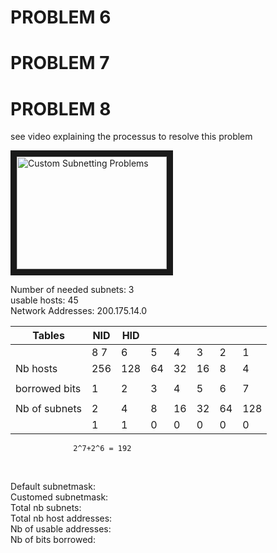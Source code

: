 

# PROBLEM 6

# PROBLEM 7


# PROBLEM 8
see video explaining the processus to resolve this problem
<a href="https://www.youtube.com/watch?v=GAB1w69J9tQ" target="blank">

<img src="https://www.youtube.com/watch?v=GAB1w69J9tQ" alt="Custom Subnetting Problems" width="240" height="180" border="10" />
</a>

Number of needed subnets: 3 <br>
usable hosts: 45<br>
Network Addresses: 200.175.14.0<br>

| Tables        |     NID       |  HID  |        |       |          |         |          |
|---------------|---------------|-------|--------|-------|----------|---------|----------|
|               |     8     7   |   6   |    5   |   4   |    3     |   2     |  1       |
| Nb hosts      |   256  |  128 |  64   |   32   |  16   |    8     |   4     |  2       |
|               |               |       |        |       |          |         |          |
| borrowed bits |    1   |   2  |  3    |    4   |   5   |    6     |   7     |  8       |
|               |               |       |        |       |          |         |          |
| Nb of subnets |    2   |   4  |   8   |   16   |  32   |   64     |  128    | 256      |
|               |    1   |   1  |   0   |    0   |   0   |    0     |   0     |  0       |
                  
                  2^7+2^6 = 192


<br>

Default subnetmask:<br>
Customed subnetmask:<br>
Total nb subnets: <br>
Total nb host addresses:<br>
Nb of usable addresses:<br>
Nb of bits borrowed:<br>